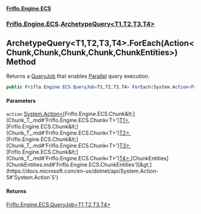 #### [Friflo.Engine.ECS](index.md#'index')
### [Friflo.Engine.ECS](Friflo.Engine.ECS.md#'Friflo.Engine.ECS').[ArchetypeQuery&lt;T1,T2,T3,T4&gt;](ArchetypeQuery_T1,T2,T3,T4_.md#'Friflo.Engine.ECS.ArchetypeQuery<T1,T2,T3,T4>')

## ArchetypeQuery<T1,T2,T3,T4>.ForEach(Action<Chunk<T1>,Chunk<T2>,Chunk<T3>,Chunk<T4>,ChunkEntities>) Method

Returns a [QueryJob](QueryJob.md#'Friflo.Engine.ECS.QueryJob') that enables [Parallel](JobExecution.md#Friflo.Engine.ECS.JobExecution.Parallel#'Friflo.Engine.ECS.JobExecution.Parallel') query execution.

```csharp
public Friflo.Engine.ECS.QueryJob<T1,T2,T3,T4> ForEach(System.Action<Friflo.Engine.ECS.Chunk<T1>,Friflo.Engine.ECS.Chunk<T2>,Friflo.Engine.ECS.Chunk<T3>,Friflo.Engine.ECS.Chunk<T4>,Friflo.Engine.ECS.ChunkEntities> action);
```
#### Parameters

<a name='Friflo.Engine.ECS.ArchetypeQuery_T1,T2,T3,T4_.ForEach(System.Action_Friflo.Engine.ECS.Chunk_T1_,Friflo.Engine.ECS.Chunk_T2_,Friflo.Engine.ECS.Chunk_T3_,Friflo.Engine.ECS.Chunk_T4_,Friflo.Engine.ECS.ChunkEntities_).action'></a>

`action` [System.Action&lt;](https://docs.microsoft.com/en-us/dotnet/api/System.Action-5#'System.Action`5')[Friflo.Engine.ECS.Chunk&lt;](Chunk_T_.md#'Friflo.Engine.ECS.Chunk<T>')[T1](ArchetypeQuery_T1,T2,T3,T4_.md#Friflo.Engine.ECS.ArchetypeQuery_T1,T2,T3,T4_.T1#'Friflo.Engine.ECS.ArchetypeQuery<T1,T2,T3,T4>.T1')[&gt;](Chunk_T_.md#'Friflo.Engine.ECS.Chunk<T>')[,](https://docs.microsoft.com/en-us/dotnet/api/System.Action-5#'System.Action`5')[Friflo.Engine.ECS.Chunk&lt;](Chunk_T_.md#'Friflo.Engine.ECS.Chunk<T>')[T2](ArchetypeQuery_T1,T2,T3,T4_.md#Friflo.Engine.ECS.ArchetypeQuery_T1,T2,T3,T4_.T2#'Friflo.Engine.ECS.ArchetypeQuery<T1,T2,T3,T4>.T2')[&gt;](Chunk_T_.md#'Friflo.Engine.ECS.Chunk<T>')[,](https://docs.microsoft.com/en-us/dotnet/api/System.Action-5#'System.Action`5')[Friflo.Engine.ECS.Chunk&lt;](Chunk_T_.md#'Friflo.Engine.ECS.Chunk<T>')[T3](ArchetypeQuery_T1,T2,T3,T4_.md#Friflo.Engine.ECS.ArchetypeQuery_T1,T2,T3,T4_.T3#'Friflo.Engine.ECS.ArchetypeQuery<T1,T2,T3,T4>.T3')[&gt;](Chunk_T_.md#'Friflo.Engine.ECS.Chunk<T>')[,](https://docs.microsoft.com/en-us/dotnet/api/System.Action-5#'System.Action`5')[Friflo.Engine.ECS.Chunk&lt;](Chunk_T_.md#'Friflo.Engine.ECS.Chunk<T>')[T4](ArchetypeQuery_T1,T2,T3,T4_.md#Friflo.Engine.ECS.ArchetypeQuery_T1,T2,T3,T4_.T4#'Friflo.Engine.ECS.ArchetypeQuery<T1,T2,T3,T4>.T4')[&gt;](Chunk_T_.md#'Friflo.Engine.ECS.Chunk<T>')[,](https://docs.microsoft.com/en-us/dotnet/api/System.Action-5#'System.Action`5')[ChunkEntities](ChunkEntities.md#'Friflo.Engine.ECS.ChunkEntities')[&gt;](https://docs.microsoft.com/en-us/dotnet/api/System.Action-5#'System.Action`5')

#### Returns
[Friflo.Engine.ECS.QueryJob&lt;](QueryJob_T1,T2,T3,T4_.md#'Friflo.Engine.ECS.QueryJob<T1,T2,T3,T4>')[T1](ArchetypeQuery_T1,T2,T3,T4_.md#Friflo.Engine.ECS.ArchetypeQuery_T1,T2,T3,T4_.T1#'Friflo.Engine.ECS.ArchetypeQuery<T1,T2,T3,T4>.T1')[,](QueryJob_T1,T2,T3,T4_.md#'Friflo.Engine.ECS.QueryJob<T1,T2,T3,T4>')[T2](ArchetypeQuery_T1,T2,T3,T4_.md#Friflo.Engine.ECS.ArchetypeQuery_T1,T2,T3,T4_.T2#'Friflo.Engine.ECS.ArchetypeQuery<T1,T2,T3,T4>.T2')[,](QueryJob_T1,T2,T3,T4_.md#'Friflo.Engine.ECS.QueryJob<T1,T2,T3,T4>')[T3](ArchetypeQuery_T1,T2,T3,T4_.md#Friflo.Engine.ECS.ArchetypeQuery_T1,T2,T3,T4_.T3#'Friflo.Engine.ECS.ArchetypeQuery<T1,T2,T3,T4>.T3')[,](QueryJob_T1,T2,T3,T4_.md#'Friflo.Engine.ECS.QueryJob<T1,T2,T3,T4>')[T4](ArchetypeQuery_T1,T2,T3,T4_.md#Friflo.Engine.ECS.ArchetypeQuery_T1,T2,T3,T4_.T4#'Friflo.Engine.ECS.ArchetypeQuery<T1,T2,T3,T4>.T4')[&gt;](QueryJob_T1,T2,T3,T4_.md#'Friflo.Engine.ECS.QueryJob<T1,T2,T3,T4>')